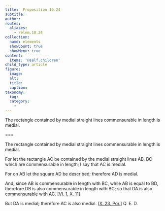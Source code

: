 ```yaml
---
title:  Proposition 10.24
subtitle: 
author:
routes:
  aliases:
    - /elem.10.24
collection:
  name: elements
  showCount: true
  showMenu: true
content:
  items: '@self.children'
child_type: article
figure:
  image:
  alt:
  title:
  caption:
taxonomy:
  tag:
  category:
    - 
---
```


<p><hi rend="ital">The rectangle contained by medial straight lines commensurable in length is medial</hi>. </p>

===

<p><span class="ital">The rectangle contained by medial straight lines commensurable in length is medial</span>. </p>

<p>For let the rectangle <span class="ital">AC</span> be contained by the medial straight lines <span class="ital">AB</span>, <span class="ital">BC</span> which are commensurable in length; I say that <span class="ital">AC</span> is medial. </p>

<p>For on <span class="ital">AB</span> let the square <span class="ital">AD</span> be described; therefore <span class="ital">AD</span> is medial. 
      </p>

<p>And, since <span class="ital">AB</span> is commensurable in length with <span class="ital">BC</span>, while <span class="ital">AB</span> is equal to <span class="ital">BD</span>, therefore <span class="ital">DB</span> is also commensurable in length with <span class="ital">BC</span>; so that <span class="ital">DA</span> is also commensurable with <span class="ital">AC</span>. [<a href="/elem.6.1">VI. 1</a>, <a href="/elem.10.11">X. 11</a>] </p>

<p>But <span class="ital">DA</span> is medial; therefore <span class="ital">AC</span> is also medial. [<a href="/elem.10.23.p.1">X. 23, Por.</a>] Q. E. D.</p>
